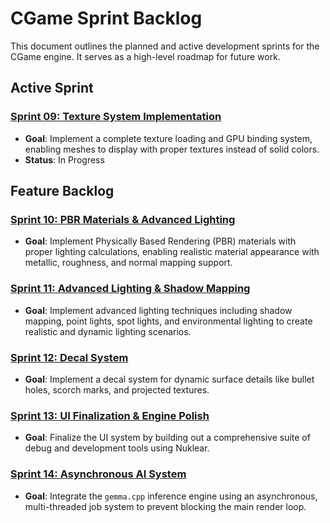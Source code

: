 # CGame Sprint Backlog

This document outlines the planned and active development sprints for the CGame engine. It serves as a high-level roadmap for future work.

## Active Sprint

### [Sprint 09: Texture System Implementation](./sprint_plans/09_texture_system.md)
-   **Goal**: Implement a complete texture loading and GPU binding system, enabling meshes to display with proper textures instead of solid colors.
-   **Status**: In Progress

## Feature Backlog

### [Sprint 10: PBR Materials & Advanced Lighting](./sprint_plans/10_pbr_materials_research.md)
-   **Goal**: Implement Physically Based Rendering (PBR) materials with proper lighting calculations, enabling realistic material appearance with metallic, roughness, and normal mapping support.

### [Sprint 11: Advanced Lighting & Shadow Mapping](./sprint_plans/11_advanced_lighting_research.md)
-   **Goal**: Implement advanced lighting techniques including shadow mapping, point lights, spot lights, and environmental lighting to create realistic and dynamic lighting scenarios.

### [Sprint 12: Decal System](./sprint_plans/12_decal_system_research.md)
-   **Goal**: Implement a decal system for dynamic surface details like bullet holes, scorch marks, and projected textures.

### [Sprint 13: UI Finalization & Engine Polish](./sprint_plans/13_ui_integration_research.md)
-   **Goal**: Finalize the UI system by building out a comprehensive suite of debug and development tools using Nuklear.

### [Sprint 14: Asynchronous AI System](./sprint_plans/14_async_ai_research.md)
-   **Goal**: Integrate the `gemma.cpp` inference engine using an asynchronous, multi-threaded job system to prevent blocking the main render loop.